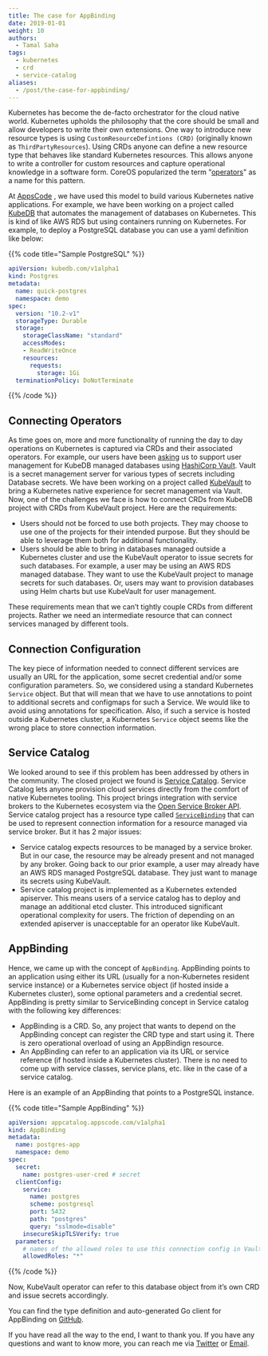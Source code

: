 ```yaml
---
title: The case for AppBinding
date: 2019-01-01
weight: 10
authors:
  - Tamal Saha
tags:
  - kubernetes
  - crd
  - service-catalog
aliases:
  - /post/the-case-for-appbinding/
---
```


Kubernetes has become the de-facto orchestrator for the cloud native world. Kubernetes upholds the philosophy that the core should be small and allow developers to write their own extensions. One way to introduce new resource types is using `CustomResourceDefintions (CRD)` (originally known as `ThirdPartyResources`). Using CRDs anyone can define a new resource type that behaves like standard Kubernetes resources. This allows anyone to write a controller for custom resources and capture operational knowledge in a software form. CoreOS popularized the term "[operators](https://coreos.com/blog/introducing-operators.html)" as a name for this pattern.

At [AppsCode](https://twitter.com/AppsCodeHQ) , we have used this model to build various Kubernetes native applications. For example, we have been working on a project called [KubeDB](https://twitter.com/KubeDB) that automates the management of databases on Kubernetes. This is kind of like AWS RDS but using containers running on Kubernetes. For example, to deploy a PostgreSQL database you can use a yaml definition like below:

{{% code title="Sample PostgreSQL" %}}
```yaml
apiVersion: kubedb.com/v1alpha1
kind: Postgres
metadata:
  name: quick-postgres
  namespace: demo
spec:
  version: "10.2-v1"
  storageType: Durable
  storage:
    storageClassName: "standard"
    accessModes:
    - ReadWriteOnce
    resources:
      requests:
        storage: 1Gi
  terminationPolicy: DoNotTerminate
```
{{% /code %}}

## Connecting Operators

As time goes on, more and more functionality of running the day to day operations on Kubernetes is captured via CRDs and their associated operators. For example, our users have been [asking](https://github.com/kubedb/project/issues/141) us to support user management for KubeDB managed databases using [HashiCorp Vault](https://www.vaultproject.io/). Vault is a secret management server for various types of secrets including Database secrets. We have been working on a project called [KubeVault](https://twitter.com/KubeVault) to bring a Kubernetes native experience for secret management via Vault. Now, one of the challenges we face is how to connect CRDs from KubeDB project with CRDs from KubeVault project. Here are the requirements:

- Users should not be forced to use both projects. They may choose to use one of the projects for their intended purpose. But they should be able to leverage them both for additional functionality.
- Users should be able to bring in databases managed outside a Kubernetes cluster and use the KubeVault operator to issue secrets for such databases. For example, a user may be using an AWS RDS managed database. They want to use the KubeVault project to manage secrets for such databases. Or, users may want to provision databases using Helm charts but use KubeVault for user management.

These requirements mean that we can’t tightly couple CRDs from different projects. Rather we need an intermediate resource that can connect services managed by different tools.

## Connection Configuration

The key piece of information needed to connect different services are usually an URL for the application, some secret credential and/or some configuration parameters. So, we considered using a standard Kubernetes `Service` object. But that will mean that we have to use annotations to point to additional secrets and configmaps for such a Service. We would like to avoid using annotations for specification. Also, if such a service is hosted outside a Kubernetes cluster, a Kubernetes `Service` object seems like the wrong place to store connection information.

## Service Catalog

We looked around to see if this problem has been addressed by others in the community. The closed project we found is [Service Catalog](https://github.com/kubernetes-incubator/service-catalog). Service Catalog lets anyone provision cloud services directly from the comfort of native Kubernetes tooling. This project brings integration with service brokers to the Kubernetes ecosystem via the [Open Service Broker API](https://github.com/openservicebrokerapi/servicebroker). Service catalog project has a resource type called [`ServiceBinding`](https://github.com/kubernetes-incubator/service-catalog/blob/master/docs/v1/api.md#servicebinding-resource) that can be used to represent connection information for a resource managed via service broker. But it has 2 major issues:

- Service catalog expects resources to be managed by a service broker. But in our case, the resource may be already present and not managed by any broker. Going back to our prior example, a user may already have an AWS RDS managed PostgreSQL database. They just want to manage its secrets using KubeVault.
- Service catalog project is implemented as a Kubernetes extended apiserver. This means users of a service catalog has to deploy and manage an additional etcd cluster. This introduced significant operational complexity for users. The friction of depending on an extended apiserver is unacceptable for an operator like KubeVault.

## AppBinding
Hence, we came up with the concept of `AppBinding`. AppBinding points to an application using either its URL (usually for a non-Kubernetes resident service instance) or a Kubernetes service object (if hosted inside a Kubernetes cluster), some optional parameters and a credential secret. AppBinding is pretty similar to ServiceBinding concept in Service catalog with the following key differences:

- AppBinding is a CRD. So, any project that wants to depend on the AppBinding concept can register the CRD type and start using it. There is zero operational overload of using an AppBindign resource.
- An AppBinding can refer to an application via its URL or service reference (if hosted inside a Kubernetes cluster). There is no need to come up with service classes, service plans, etc. like in the case of a service catalog.

Here is an example of an AppBinding that points to a PostgreSQL instance.

{{% code title="Sample AppBinding" %}}
```yaml
apiVersion: appcatalog.appscode.com/v1alpha1
kind: AppBinding
metadata:
  name: postgres-app
  namespace: demo
spec:
  secret:
    name: postgres-user-cred # secret
  clientConfig:
    service:
      name: postgres
      scheme: postgresql
      port: 5432
      path: "postgres"
      query: "sslmode=disable"
    insecureSkipTLSVerify: true
  parameters:
    # names of the allowed roles to use this connection config in Vault
    allowedRoles: "*"
```
{{% /code %}}

Now, KubeVault operator can refer to this database object from it’s own CRD and issue secrets accordingly.

You can find the type definition and auto-generated Go client for AppBinding on [GitHub](https://github.com/kmodules/custom-resources/blob/master/apis/appcatalog/v1alpha1/appbinding_types.go).

If you have read all the way to the end, I want to thank you. If you have any questions and want to know more, you can reach me via [Twitter](https://twitter.com/tsaha) or [Email](mailto:tamal@appscode.com).
